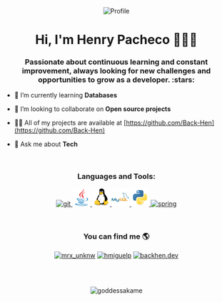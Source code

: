 <p align="center">
  <img src="https://user-images.githubusercontent.com/122117784/225175853-6518f8c6-4166-4e9f-aac5-13b0b4e4877a.jpg" alt="Profile"/>
</p>
<h1 align="center">Hi, I'm Henry Pacheco 👋👨‍💻 </h1>
<h3 align="center">Passionate about continuous learning and constant improvement, always looking for new challenges and opportunities to grow as a developer. :stars: </h3>

- 🌱 I’m currently learning **Databases**

- 👯 I’m looking to collaborate on **Open source projects**

- 👨‍💻 All of my projects are available at [https://github.com/Back-Hen](https://github.com/Back-Hen)

- 💬 Ask me about **Tech**


<br><h3 align="center">Languages and Tools:</h3>
<p align="center"> <a href="https://git-scm.com/" target="_blank" rel="noreferrer"> <img src="https://www.vectorlogo.zone/logos/git-scm/git-scm-icon.svg" alt="git" width="40" height="40"/> </a> <a href="https://www.java.com" target="_blank" rel="noreferrer"> <img src="https://raw.githubusercontent.com/devicons/devicon/master/icons/java/java-original.svg" alt="java" width="40" height="40"/> </a> <a href="https://www.linux.org/" target="_blank" rel="noreferrer"> <img src="https://raw.githubusercontent.com/devicons/devicon/master/icons/linux/linux-original.svg" alt="linux" width="40" height="40"/> </a> <a href="https://www.mysql.com/" target="_blank" rel="noreferrer"> <img src="https://raw.githubusercontent.com/devicons/devicon/master/icons/mysql/mysql-original-wordmark.svg" alt="mysql" width="40" height="40"/> </a> <a href="https://www.python.org" target="_blank" rel="noreferrer"> <img src="https://raw.githubusercontent.com/devicons/devicon/master/icons/python/python-original.svg" alt="python" width="40" height="40"/> </a> <a href="https://spring.io/" target="_blank" rel="noreferrer"> <img src="https://www.vectorlogo.zone/logos/springio/springio-icon.svg" alt="spring" width="40" height="40"/> </a> </p>


<br><h3 align="center">You can find me 🌎</h3>
<p align="center">
<a href="https://twitter.com/akamejpg" target="blank"><img align="center" src="https://raw.githubusercontent.com/rahuldkjain/github-profile-readme-generator/master/src/images/icons/Social/twitter.svg" alt="mrx_unknw" height="30" width="40" /></a>
<a href="https://linkedin.com/in/akamejpg" target="blank"><img align="center" src="https://raw.githubusercontent.com/rahuldkjain/github-profile-readme-generator/master/src/images/icons/Social/linked-in-alt.svg" alt="hmiguelp" height="30" width="40" /></a>
<a href="https://instagram.com/backhen.dev" target="blank"><img align="center" src="https://raw.githubusercontent.com/rahuldkjain/github-profile-readme-generator/master/src/images/icons/Social/instagram.svg" alt="backhen.dev" height="30" width="40" /></a>
</p><br>
<br><p align="center"> <img src="https://komarev.com/ghpvc/?username=goddessakame&label=Profile%20views&color=0e75b6&style=flat" alt="goddessakame" /> </p>
